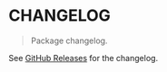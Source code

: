 # CHANGELOG

> Package changelog.

See [GitHub Releases](https://github.com/stdlib-js/math-base-special-identity/releases) for the changelog.